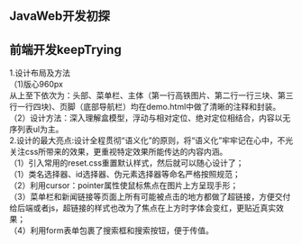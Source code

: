 
## JavaWeb开发初探

## 前端开发keepTrying
1.设计布局及方法<br>
（1)版心960px<br>
从上至下依次为：头部、菜单栏、主体（第一行高铁图片、第二行一行三块、第三行一行四块)、页脚（底部导航栏）均在demo.html中做了清晰的注释和封装。<br>
（2）设计方法：深入理解盒模型，浮动与相对定位、绝对定位相结合，内容以无序列表ul为主。<br>
2.设计的最大亮点:设计全程贯彻“语义化”的原则，将“语义化”牢牢记在心中，不光关注css所带来的效果，更重视特定效果所能传达的内容内涵。<br>
（1）引入常用的reset.css重置默认样式，然后就可以随心设计了；<br>
（1）类名选择器、id选择器、伪元素选择器等命名严格按照规范；<br>
（2）利用cursor：pointer属性使鼠标焦点在图片上方呈现手形；<br>
（3）菜单栏和新闻链接等页面上所有可能被点击的地方都做了超链接，方便交付给后端或者js，超链接的样式也改为了焦点在上方时字体会变红，更贴近真实效果；<br>
（4）利用form表单包裹了搜索框和搜索按钮，便于传值。<br>

